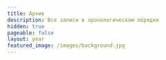 ```yaml
---
title: Архив
description: Все записи в хронологическом порядке
hidden: true
pageable: false
layout: year
featured_image: /images/background.jpg
---
```




